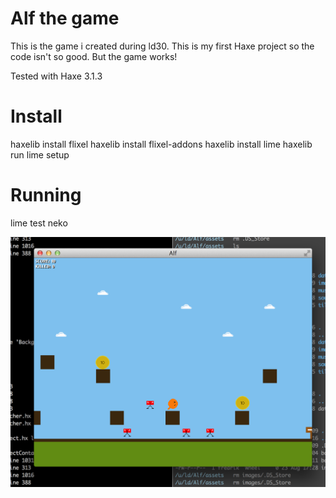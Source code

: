 # Alf the game

This is the game i created during ld30. This is my first Haxe project so the code isn't so good. But the game works!

Tested with Haxe 3.1.3

# Install

  haxelib install flixel
  haxelib install flixel-addons
  haxelib install lime
  haxelib run lime setup

# Running

  lime test neko

![](screenshots/game2.png)
